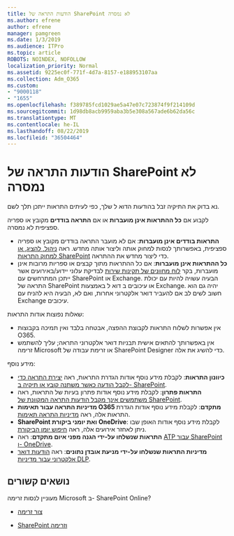 ```yaml
---
title: הודעות התראה של SharePoint לא נמסרה
ms.author: efrene
author: efrene
manager: pamgreen
ms.date: 1/3/2019
ms.audience: ITPro
ms.topic: article
ROBOTS: NOINDEX, NOFOLLOW
localization_priority: Normal
ms.assetid: 9225ec0f-771f-4d7a-8157-e188953107aa
ms.collection: Adm_O365
ms.custom:
- "9000118"
- "1655"
ms.openlocfilehash: f389785fcd1029ae5a47e07c723874f9f214109d
ms.sourcegitcommit: 1d98db8acb9959aba3b5e308a567ade6b62da56c
ms.translationtype: MT
ms.contentlocale: he-IL
ms.lasthandoff: 08/22/2019
ms.locfileid: "36504464"
---
```

# <a name="sharepoint-alert-notifications-not-delivered"></a>הודעות התראה של SharePoint לא נמסרה

נא בדוק את התיקיה זבל בהודעות הדוא ל שלך, כפי לעיתים התראות ייתכן תלך לשם.

לקבוע אם **כל ההתראות אינן מועברות** או אם **התראה בודדים** מקובץ או ספריה ספציפית לא נמסרה.

- **התראות בודדים אינן מועברות**: אם לא מועבר התראה בודדים מקובץ או ספריה ספציפית, באפשרותך לנסות למחוק אותה וליצור אותה מחדש. ראה [ניהול, להציג, או למחוק התראות SharePoint](https://support.office.com/article/manage-view-or-delete-sharepoint-alerts-99dfb19c-9a90-4a8c-aba1-aa8c8afb0de2?ui=en-US&rs=en-US&ad=US#ID0EAADAAA=Online) כדי ליצור מחדש את ההתראה.
- **כל ההתראות אינן מועברות**: אם כל ההתראות מתוך קבצים או ספריות מרובות אינן מועברות, בקר [לוח מחוונים של תקינות שירות](https://admin.microsoft.com/AdminPortal/Home#/servicehealth) לבדיקת עלוני יידוע/באירועים אשר ייתכן המתרחשים עם SharePoint או Exchange. הבעיה עשויה להיות עם יכולת התראה של SharePoint או עיכובים ב דוא ל באמצעות Exchange. יהיה גם הוא חשוב לשים לב אם להעביר דואר אלקטרוני אחרות, ואם לא, הבעיה היא להניח עם Exchange עיכובים.

שאלות נפוצות אודות התראות:

- אין אפשרות לשלוח התראות לקבוצת ההפצה, אבטחה בלבד ואין תמיכה בקבוצות O365.
- אין באפשרותך להתאים אישית תבניות דואר אלקטרוני התראה; עליך להשתמש זרימה Microsoft או זרימת עבודה של SharePoint Designer כדי להשיג את אלה.

מידע נוסף:

- **כיוונון התראות**: לקבלת מידע נוסף אודות הגדרת התראות, ראה [יצירת התראה כדי לקבל הודעה כאשר משתנה קובץ או תיקיה ב- SharePoint](https://support.office.com/article/create-an-alert-to-get-notified-when-a-file-or-folder-changes-in-sharepoint-e5a79e7b-a146-46da-a9ef-d65409ba8918).
- **התראות פתרון**: לקבלת מידע נוסף אודות פתרון בעיות של התראות, ראה [משתמשים אינך מקבל הודעות התראה המקוונת של SharePoint](https://docs.microsoft.com/sharepoint/support/sites/no-alert-notifications).
- **מדיניות התראה עבור תאימות O365 מתקדם**: לקבלת מידע נוסף אודות הגדרת התראות אלה, ראה [מדיניות התראה תאימות](https://docs.microsoft.com/office365/securitycompliance/alert-policies).
- **SharePoint ואת יומני ביקורת OneDrive**: לקבלת מידע נוסף אודות האופן שבו ניתן לאחזר אירועים אלה, ראה [חיפוש יומן הביקורת](https://docs.microsoft.com/office365/securitycompliance/search-the-audit-log-in-security-and-compliance#search-the-audit-log).
- **התראות שנשלחו על-ידי הגנה מפני איום מתקדם**: ראה [ATP עבור SharePoint ו- OneDrive](https://docs.microsoft.com/office365/securitycompliance/atp-for-spo-odb-and-teams).
- **מדיניות התראות שנשלחו על-ידי מניעת אובדן נתונים**: ראה [הודעות דואר אלקטרוני עבור מדיניות DLP](https://docs.microsoft.com/office365/securitycompliance/use-notifications-and-policy-tips).

## <a name="related-topics"></a>נושאים קשורים

מעוניין לנסות זרימה Microsoft ב- SharePoint Online?

- [צור זרימה](https://support.office.com/article/create-a-flow-for-a-list-or-library-in-sharepoint-online-or-onedrive-for-business-a9c3e03b-0654-46af-a254-20252e580d01)

- [SharePoint וזרימה](https://flow.microsoft.com/en-us/blog/sharepoint-and-flow/)
